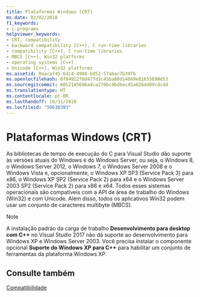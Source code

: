 ```yaml
---
title: Plataformas Windows (CRT)
ms.date: 02/02/2018
f1_keywords:
- c.programs
helpviewer_keywords:
- CRT, compatibility
- backward compatibility [C++], C run-time libraries
- compatibility [C++], C run-time libraries
- MBCS [C++], Win32 platforms
- operating systems [C++]
- Unicode [C++], Win32 platforms
ms.assetid: 0aacaf45-6dc4-4908-bd52-57abac7b39f6
ms.openlocfilehash: 6f84922f8d477d3c45ba80d14049e81655890d53
ms.sourcegitcommit: 6052185696adca270bc9bdbec45a626dd89cdcdd
ms.translationtype: HT
ms.contentlocale: pt-BR
ms.lasthandoff: 10/31/2018
ms.locfileid: "50638393"
---
```

# <a name="windows-platforms-crt"></a>Plataformas Windows (CRT)

As bibliotecas de tempo de execução do C para Visual Studio dão suporte às versões atuais do Windows e do Windows Server, ou seja, o Windows 8, o Windows Server 2012, o Windows 7, o Windows Server 2008 e o Windows Vista e, opcionalmente, o Windows XP SP3 (Service Pack 3) para x86, o Windows XP SP2 (Service Pack 2) para x64 e o Windows Server 2003 SP2 (Service Pack 2) para x86 e x64. Todos esses sistemas operacionais são compatíveis com a API de área de trabalho do Windows (Win32) e com Unicode. Além disso, todos os aplicativos Win32 podem usar um conjunto de caracteres multibyte (MBCS).

> [!NOTE]
> A instalação padrão da carga de trabalho **Desenvolvimento para desktop com C++** no Visual Studio 2017 não dá suporte ao desenvolvimento para Windows XP e Windows Server 2003. Você precisa instalar o componente opcional **Suporte do Windows XP para C++** para habilitar um conjunto de ferramentas da plataforma Windows XP.

## <a name="see-also"></a>Consulte também

[Compatibilidade](../c-runtime-library/compatibility.md)
